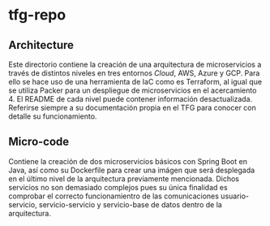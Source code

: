 # tfg-repo

## Architecture
Este directorio contiene la creación de una arquitectura de microservicios a través de distintos niveles en tres entornos _Cloud_, AWS, Azure y GCP. Para ello se hace uso de una herramienta de IaC como es Terraform, al igual que se utiliza Packer para un despliegue de microservicios en el acercamiento 4.
El README de cada nivel puede contener información desactualizada. Referirse siempre a su documentación propia en el TFG para conocer con detalle su funcionamiento.

## Micro-code
Contiene la creación de dos microservicios básicos con Spring Boot en Java, así como su Dockerfile para crear una imágen que será desplegada en el último nivel de la arquitectura previamente mencionada. Dichos servicios no son demasiado complejos pues su única finalidad es comprobar el correcto funcionamientro de las comunicaciones usuario-servicio, servicio-servicio y servicio-base de datos dentro de la arquitectura.